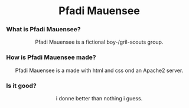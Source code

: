 ###

<h1 align="center">Pfadi Mauensee</h1>

###

<h3>What is Pfadi Mauensee?</h3>
<p align="center">Pfadi Mauensee is a fictional boy-/gril-scouts group.</p>
<h3>How is Pfadi Mauensee made?</h3>
<p align="center">Pfadi Mauensee is a made with html and css ond an Apache2 server.</p>
<h3>Is it good?</h3>
<p align="center">i donne better than nothing i guess.</p>
